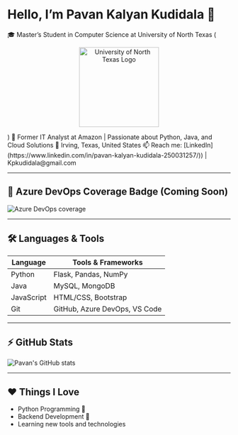 # Hello, I’m Pavan Kalyan Kudidala 👋

🎓 Master’s Student in Computer Science at University of North Texas (<p align="center">
  <img src="https://s3-eu-west-1.amazonaws.com/assets.in-part.com/universities/309/2xggVBWOTma3ZBDf8PkN_unt-logo-university-of-north-texas.png" alt="University of North Texas Logo" width="180"/>
</p>
)  
💼 Former IT Analyst at Amazon | Passionate about Python, Java, and Cloud Solutions  
📍 Irving, Texas, United States  
📫 Reach me: [LinkedIn](https://www.linkedin.com/in/pavan-kalyan-kudidala-250031257/)) | Kpkudidala@gmail.com  

---

## 🧪 Azure DevOps Coverage Badge (Coming Soon)
![Azure DevOps coverage](https://img.shields.io/badge/Azure--DevOps-Coming%20Soon-lightgrey?logo=azuredevops)

<!--
To enable actual badge, replace with:
https://img.shields.io/azure-devops/coverage/YOUR_ORG/YOUR_PROJECT/YOUR_DEFINITION_ID.svg
-->

---

## 🛠️ Languages & Tools

| Language | Tools & Frameworks |
|----------|---------------------|
| Python | Flask, Pandas, NumPy |
| Java | MySQL, MongoDB |
| JavaScript | HTML/CSS, Bootstrap |
| Git | GitHub, Azure DevOps, VS Code |

---

## ⚡ GitHub Stats

![Pavan's GitHub stats](https://github-readme-stats.vercel.app/api?username=Kudidalapavan&show_icons=true&theme=dark)

---

## ❤️ Things I Love
- Python Programming 🐍  
- Backend Development 🔧  
- Learning new tools and technologies   

